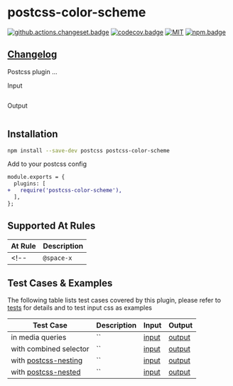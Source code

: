 # postcss-color-scheme

[![github.actions.changeset.badge]][github.actions.changeset] [![codecov.badge]][codecov] [![MIT][license.badge]][license] [![npm.badge]][npm]

## [Changelog][changelog]

Postcss plugin ...

Input

```css
```

Output

```css
```

## Installation

```bash
npm install --save-dev postcss postcss-color-scheme
```

Add to your postcss config

```diff
module.exports = {
  plugins: [
+   require('postcss-color-scheme'),
  ],
};
```

## Supported At Rules

| At Rule | Description |
| --- | --- |
<!-- | `@space-x` | Add horizontal spacing between direct children | -->

## Test Cases & Examples

The following table lists test cases covered by this plugin, please refer to [tests][tests] for details and to test input css as examples

| Test Case | Description | Input | Output |
| --- | --- | --- | --- |
| in media queries | `` | [input][tests.in-media-queries.input] | [output][tests.in-media-queries.output] |
| with combined selector | `` | [input][tests.with-combined-selector.input] | [output][tests.with-combined-selector.output] |
| with [postcss-nesting] | `` | [input][tests.with-postcss-nesting.input] | [output][tests.with-postcss-nesting.output] |
| with [postcss-nested] | `` | [input][tests.with-postcss-nested.input] | [output][tests.with-postcss-nested.output] |

[changelog]: ./CHANGELOG.md
[tests]: https://github.com/vnphanquang/postcss-color-scheme/blob/main/src/color-scheme.test.js

[tests.in-media-queries.input]: https://github.com/vnphanquang/postcss-color-scheme/blob/main/src/tests/in-media-queries.input.css
[tests.in-media-queries.output]: https://github.com/vnphanquang/postcss-color-scheme/blob/main/src/tests/in-media-queries.output.css

[tests.with-combined-selector.input]: https://github.com/vnphanquang/postcss-color-scheme/blob/main/src/tests/with-combined-selector.input.css
[tests.with-combined-selector.output]: https://github.com/vnphanquang/postcss-color-scheme/blob/main/src/tests/with-combined-selector.output.css

[tests.with-postcss-nesting.input]: https://github.com/vnphanquang/postcss-color-scheme/blob/main/src/tests/with-postcss-nesting.input.css
[tests.with-postcss-nesting.output]: https://github.com/vnphanquang/postcss-color-scheme/blob/main/src/tests/with-postcss-nest.output.css

[tests.with-postcss-nested.input]: https://github.com/vnphanquang/postcss-color-scheme/blob/main/src/tests/with-postcss-nested.input.css
[tests.with-postcss-nested.output]: https://github.com/vnphanquang/postcss-color-scheme/blob/main/src/tests/with-postcss-nest.output.css

<!-- npm -->
[npm.badge]: https://img.shields.io/npm/v/postcss-color-scheme
[npm]: https://www.npmjs.com/package/postcss-color-scheme

<!-- heading badge -->
[license.badge]: https://img.shields.io/badge/license-MIT-blue.svg
[license]: ./LICENSE
[github.actions.changeset.badge]: https://github.com/vnphanquang/postcss-color-scheme/actions/workflows/changeset.yaml/badge.svg?branch=main
[github.actions.changeset]: https://github.com/vnphanquang/postcss-color-scheme/actions/workflows/changeset.yaml
[codecov.badge]: https://codecov.io/gh/vnphanquang/postcss-color-scheme/branch/main/graph/badge.svg?token=fi6Al6JEGA
[codecov]: https://codecov.io/github/vnphanquang/postcsss-color-scheme?branch=main

[postcss-nesting]: https://github.com/csstools/postcss-plugins/tree/main/plugins/postcss-nesting
[postcss-nested]: https://github.com/postcss/postcss-nested
